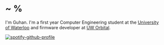 <h1>~ %</h1>

I'm Guhan. I'm a first year Computer Engineering student at the [University of Waterloo](https://github.com/uWaterloo) and firmware developer at [UW Orbital](https://github.com/UWOrbital).

[![spotify-github-profile](https://spotify-github-profile.vercel.app/api/view?uid=dcgrvurkqla8ap9uyl02pj2tl&cover_image=true&theme=natemoo-re&show_offline=false&background_color=121212&interchange=true&bar_color=9bbcd8&bar_color_cover=false)](https://spotify-github-profile.vercel.app/api/view?uid=dcgrvurkqla8ap9uyl02pj2tl&redirect=true)

